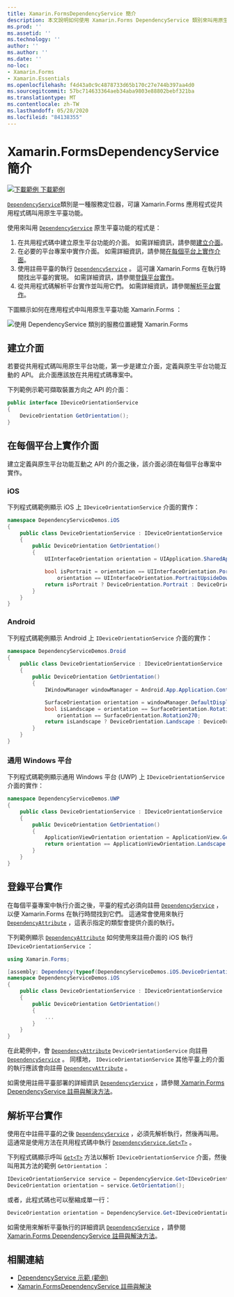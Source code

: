 ```yaml
---
title: Xamarin.FormsDependencyService 簡介
description: 本文說明如何使用 Xamarin.Forms DependencyService 類別來叫用原生平臺功能。
ms.prod: ''
ms.assetid: ''
ms.technology: ''
author: ''
ms.author: ''
ms.date: ''
no-loc:
- Xamarin.Forms
- Xamarin.Essentials
ms.openlocfilehash: f4d43a0c9c4878733d65b170c27e744b397aa4d0
ms.sourcegitcommit: 57bc714633364aeb34aba9803e88802bebf321ba
ms.translationtype: MT
ms.contentlocale: zh-TW
ms.lasthandoff: 05/28/2020
ms.locfileid: "84138355"
---
```

# <a name="xamarinforms-dependencyservice-introduction"></a>Xamarin.FormsDependencyService 簡介

[![下載範例 ](~/media/shared/download.png) 下載範例](https://docs.microsoft.com/samples/xamarin/xamarin-forms-samples/dependencyservice/)

[`DependencyService`](xref:Xamarin.Forms.DependencyService)類別是一種服務定位器，可讓 Xamarin.Forms 應用程式從共用程式碼叫用原生平臺功能。

使用來叫用 [`DependencyService`](xref:Xamarin.Forms.DependencyService) 原生平臺功能的程式是：

1. 在共用程式碼中建立原生平台功能的介面。 如需詳細資訊，請參閱[建立介面](#create-an-interface)。
1. 在必要的平台專案中實作介面。 如需詳細資訊，請參閱[在每個平台上實作介面](#implement-the-interface-on-each-platform)。
1. 使用註冊平臺的執行 [`DependencyService`](xref:Xamarin.Forms.DependencyService) 。 這可讓 Xamarin.Forms 在執行時間找出平臺的實現。 如需詳細資訊，請參閱[登錄平台實作](#register-the-platform-implementations)。
1. 從共用程式碼解析平台實作並叫用它們。 如需詳細資訊，請參閱[解析平台實作](#resolve-the-platform-implementations)。

下圖顯示如何在應用程式中叫用原生平臺功能 Xamarin.Forms ：

![使用 DependencyService 類別的服務位置總覽 Xamarin.Forms](introduction-images/dependency-service.png "DependencyService 服務位置")

## <a name="create-an-interface"></a>建立介面

若要從共用程式碼叫用原生平台功能，第一步是建立介面，定義與原生平台功能互動的 API。 此介面應該放在共用程式碼專案中。

下列範例示範可擷取裝置方向之 API 的介面：

```csharp
public interface IDeviceOrientationService
{
    DeviceOrientation GetOrientation();
}
```

## <a name="implement-the-interface-on-each-platform"></a>在每個平台上實作介面

建立定義與原生平台功能互動之 API 的介面之後，該介面必須在每個平台專案中實作。

### <a name="ios"></a>iOS

下列程式碼範例顯示 iOS 上 `IDeviceOrientationService` 介面的實作：

```csharp
namespace DependencyServiceDemos.iOS
{
    public class DeviceOrientationService : IDeviceOrientationService
    {
        public DeviceOrientation GetOrientation()
        {
            UIInterfaceOrientation orientation = UIApplication.SharedApplication.StatusBarOrientation;

            bool isPortrait = orientation == UIInterfaceOrientation.Portrait ||
                orientation == UIInterfaceOrientation.PortraitUpsideDown;
            return isPortrait ? DeviceOrientation.Portrait : DeviceOrientation.Landscape;
        }
    }
}
```

### <a name="android"></a>Android

下列程式碼範例顯示 Android 上 `IDeviceOrientationService` 介面的實作：

```csharp
namespace DependencyServiceDemos.Droid
{
    public class DeviceOrientationService : IDeviceOrientationService
    {
        public DeviceOrientation GetOrientation()
        {
            IWindowManager windowManager = Android.App.Application.Context.GetSystemService(Context.WindowService).JavaCast<IWindowManager>();

            SurfaceOrientation orientation = windowManager.DefaultDisplay.Rotation;
            bool isLandscape = orientation == SurfaceOrientation.Rotation90 ||
                orientation == SurfaceOrientation.Rotation270;
            return isLandscape ? DeviceOrientation.Landscape : DeviceOrientation.Portrait;
        }
    }
}
```

### <a name="universal-windows-platform"></a>通用 Windows 平台

下列程式碼範例顯示通用 Windows 平台 (UWP) 上 `IDeviceOrientationService` 介面的實作：

```csharp
namespace DependencyServiceDemos.UWP
{
    public class DeviceOrientationService : IDeviceOrientationService
    {
        public DeviceOrientation GetOrientation()
        {
            ApplicationViewOrientation orientation = ApplicationView.GetForCurrentView().Orientation;
            return orientation == ApplicationViewOrientation.Landscape ? DeviceOrientation.Landscape : DeviceOrientation.Portrait;
        }
    }
}
```

## <a name="register-the-platform-implementations"></a>登錄平台實作

在每個平臺專案中執行介面之後，平臺的程式必須向註冊 [`DependencyService`](xref:Xamarin.Forms.DependencyService) ，以便 Xamarin.Forms 在執行時間找到它們。 這通常會使用來執行 [`DependencyAttribute`](xref:Xamarin.Forms.DependencyAttribute) ，這表示指定的類型會提供介面的執行。

下列範例顯示 [`DependencyAttribute`](xref:Xamarin.Forms.DependencyAttribute) 如何使用來註冊介面的 iOS 執行 `IDeviceOrientationService` ：

```csharp
using Xamarin.Forms;

[assembly: Dependency(typeof(DependencyServiceDemos.iOS.DeviceOrientationService))]
namespace DependencyServiceDemos.iOS
{
    public class DeviceOrientationService : IDeviceOrientationService
    {
        public DeviceOrientation GetOrientation()
        {
            ...
        }
    }
}
```

在此範例中，會 [`DependencyAttribute`](xref:Xamarin.Forms.DependencyAttribute) `DeviceOrientationService` 向註冊 [`DependencyService`](xref:Xamarin.Forms.DependencyService) 。 同樣地， `IDeviceOrientationService` 其他平臺上的介面的執行應該會向註冊 [`DependencyAttribute`](xref:Xamarin.Forms.DependencyAttribute) 。

如需使用註冊平臺部署的詳細資訊 [`DependencyService`](xref:Xamarin.Forms.DependencyService) ，請參閱[ Xamarin.Forms DependencyService 註冊與解決方法](registration-and-resolution.md)。

## <a name="resolve-the-platform-implementations"></a>解析平台實作

使用在中註冊平臺的之後 [`DependencyService`](xref:Xamarin.Forms.DependencyService) ，必須先解析執行，然後再叫用。 這通常是使用方法在共用程式碼中執行 [`DependencyService.Get<T>`](xref:Xamarin.Forms.DependencyService.Get*) 。

下列程式碼顯示呼叫 [`Get<T>`](xref:Xamarin.Forms.DependencyService.Get*) 方法以解析 `IDeviceOrientationService` 介面，然後叫用其方法的範例 `GetOrientation` ：

```csharp
IDeviceOrientationService service = DependencyService.Get<IDeviceOrientationService>();
DeviceOrientation orientation = service.GetOrientation();
```

或者，此程式碼也可以壓縮成單一行：

```csharp
DeviceOrientation orientation = DependencyService.Get<IDeviceOrientationService>().GetOrientation();
```

如需使用來解析平臺執行的詳細資訊 [`DependencyService`](xref:Xamarin.Forms.DependencyService) ，請參閱[ Xamarin.Forms DependencyService 註冊與解決方法](registration-and-resolution.md)。

## <a name="related-links"></a>相關連結

- [DependencyService 示範 (範例)](https://docs.microsoft.com/samples/xamarin/xamarin-forms-samples/dependencyservice/)
- [Xamarin.FormsDependencyService 註冊與解決](registration-and-resolution.md)
